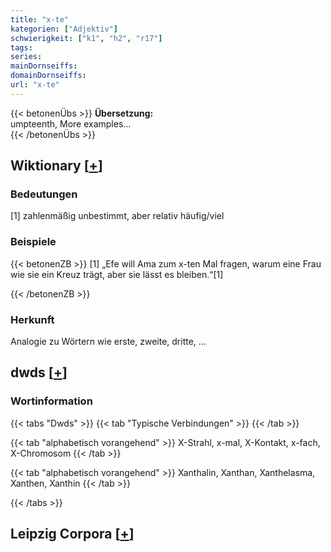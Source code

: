 ```yaml
---
title: "x-te"
kategorien: ["Adjektiv"]
schwierigkeit: ["k1", "h2", "r17"]
tags:
series:
mainDornseiffs:
domainDornseiffs:
url: "x-te"
---
```


{{< betonenÜbs >}}
**Übersetzung:**  
umpteenth, More examples...  
{{< /betonenÜbs >}}

## Wiktionary [[+](https://de.wiktionary.org/wiki/x-te)]

### Bedeutungen
[1] zahlenmäßig unbestimmt, aber relativ häufig/viel  

### Beispiele
{{< betonenZB >}}
[1] „Efe will Ama zum x-ten Mal fragen, warum eine Frau wie sie ein Kreuz trägt, aber sie lässt es bleiben.“[1]  

{{< /betonenZB >}}
### Herkunft
Analogie zu Wörtern wie erste, zweite, dritte, ...  



## dwds [[+](https://www.dwds.de/wb/x-te)]

### Wortinformation
{{< tabs "Dwds" >}}
{{< tab "Typische Verbindungen" >}}
{{< /tab >}}

{{< tab "alphabetisch vorangehend" >}}
X-Strahl, x-mal, X-Kontakt, x-fach, X-Chromosom
{{< /tab >}}

{{< tab "alphabetisch vorangehend" >}}
Xanthalin, Xanthan, Xanthelasma, Xanthen, Xanthin
{{< /tab >}}

{{< /tabs >}}

## Leipzig Corpora [[+](https://corpora.uni-leipzig.de/en/res?word=x-te&corpusId=deu_newscrawl-public_2018)]

